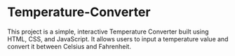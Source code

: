 # Temperature-Converter

This project is a simple, interactive Temperature Converter built using HTML, CSS, and JavaScript. It allows users to input a temperature value and convert it between Celsius and Fahrenheit.
